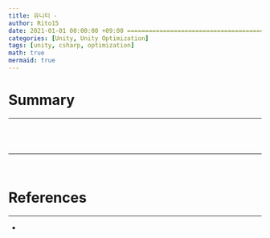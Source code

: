 ```yaml
---
title: 유니티 - 
author: Rito15
date: 2021-01-01 00:00:00 +09:00 ==============================================================
categories: [Unity, Unity Optimization]
tags: [unity, csharp, optimization]
math: true
mermaid: true
---
```


# Summary
---



<br>



# 
---



<br>



# References
---
- 





